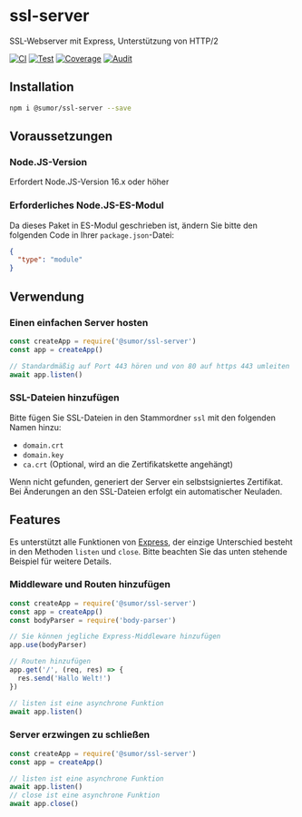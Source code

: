 # ssl-server

SSL-Webserver mit Express, Unterstützung von HTTP/2

[![CI](https://github.com/sumor-cloud/ssl-server/actions/workflows/ci.yml/badge.svg)](https://github.com/sumor-cloud/ssl-server/actions/workflows/ci.yml)
[![Test](https://github.com/sumor-cloud/ssl-server/actions/workflows/ut.yml/badge.svg)](https://github.com/sumor-cloud/ssl-server/actions/workflows/ut.yml)
[![Coverage](https://github.com/sumor-cloud/ssl-server/actions/workflows/coverage.yml/badge.svg)](https://github.com/sumor-cloud/ssl-server/actions/workflows/coverage.yml)
[![Audit](https://github.com/sumor-cloud/ssl-server/actions/workflows/audit.yml/badge.svg)](https://github.com/sumor-cloud/ssl-server/actions/workflows/audit.yml)

## Installation

```bash
npm i @sumor/ssl-server --save
```

## Voraussetzungen

### Node.JS-Version

Erfordert Node.JS-Version 16.x oder höher

### Erforderliches Node.JS-ES-Modul

Da dieses Paket in ES-Modul geschrieben ist,
ändern Sie bitte den folgenden Code in Ihrer `package.json`-Datei:

```json
{
  "type": "module"
}
```

## Verwendung

### Einen einfachen Server hosten

```javascript
const createApp = require('@sumor/ssl-server')
const app = createApp()

// Standardmäßig auf Port 443 hören und von 80 auf https 443 umleiten
await app.listen()
```

### SSL-Dateien hinzufügen

Bitte fügen Sie SSL-Dateien in den Stammordner `ssl` mit den folgenden Namen hinzu:

- `domain.crt`
- `domain.key`
- `ca.crt` (Optional, wird an die Zertifikatskette angehängt)

Wenn nicht gefunden, generiert der Server ein selbstsigniertes Zertifikat.
Bei Änderungen an den SSL-Dateien erfolgt ein automatischer Neuladen.

## Features

Es unterstützt alle Funktionen von [Express](https://www.npmjs.com/package/express), der einzige Unterschied besteht in den Methoden `listen` und `close`. Bitte beachten Sie das unten stehende Beispiel für weitere Details.

### Middleware und Routen hinzufügen

```javascript
const createApp = require('@sumor/ssl-server')
const app = createApp()
const bodyParser = require('body-parser')

// Sie können jegliche Express-Middleware hinzufügen
app.use(bodyParser)

// Routen hinzufügen
app.get('/', (req, res) => {
  res.send('Hallo Welt!')
})

// listen ist eine asynchrone Funktion
await app.listen()
```

### Server erzwingen zu schließen

```javascript
const createApp = require('@sumor/ssl-server')
const app = createApp()

// listen ist eine asynchrone Funktion
await app.listen()
// close ist eine asynchrone Funktion
await app.close()
```
